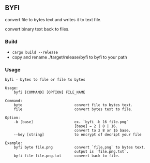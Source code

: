 ## BYFI

convert file to bytes text and writes it to text file.

convert binary text back to files.

### Build

- `cargo build --release`
- copy and rename ./target/release/byfi to byfi to your path

### Usage

```
byfi - bytes to file or file to bytes

Usage:
    byfi [COMMAND] [OPTION] FILE_NAME

Command:
    byte                        convert file to bytes text.
    file                        convert bytes text to file.

Option:
    -b [base]                   ex. `byfi -b 16 file.png` 
                                [base] = 2 | 8 | 16.
                                convert to 2 8 or 16 base.
    --key [string]              to encrypt of decript your file

Example:
    byfi byte file.png          convert `file.png` to bytes text.
                                output is `file.png.txt`.
    byfi file file.png.txt      convert back to file.
 
```